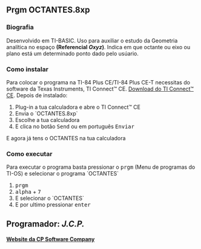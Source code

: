 <h2>Prgm OCTANTES.8xp</h2>

<h3>Biografia</h3>

<p>Desenvolvido em TI-BASIC. Uso para auxiliar o estudo da Geometria analítica no espaço <strong>(Referencial <em>Oxyz</em>)</strong>. Indica em que octante ou eixo ou plano está um determinado ponto dado pelo usúario.</p>

<h3>Como instalar</h3>

<p>Para colocar o programa na TI-84 Plus CE/TI-84 Plus CE-T necessitas do software da Texas Instruments, TI Connect™ CE. <a href="https://education.ti.com/pt/produtos/computer-software/ti-connect-ce-sw"> Download do TI Connect™ CE</a>. Depois de instalado:
<ol>
     <li>Plug-in a tua calculadora e abre o TI Connect™ CE</li>
     <li>Envia o `OCTANTES.8xp`</li>
     <li>Escolhe a tua calculadora</li>
     <li>E clica no botão <kbd>Send</kbd> ou em português <kbd>Enviar</kbd></li>
</ol>

<p> E agora já tens o OCTANTES na tua calculadora</p>

<h3>Como executar</h3>

<p> Para executar o programa basta pressionar o <kbd>prgm</kbd> (Menu de programas do TI-OS) e selecionar o programa `OCTANTES`</p>

<ol>
     <li><kbd>prgm</kbd></li>
     <li><kbd>alpha</kbd> + <kbd>7</kbd></li>
     <li>E selecionar o `OCTANTES`</li>
     <li>E por ultimo pressionar <kbd>enter</kbd></li>
</ol>

<h2>Programador: <strong><em>J.C.P.</strong></em></h2>

<h4><a href="https://cpsoftwarecompany.epizy.com">Website da CP Software Company</a></h4>


